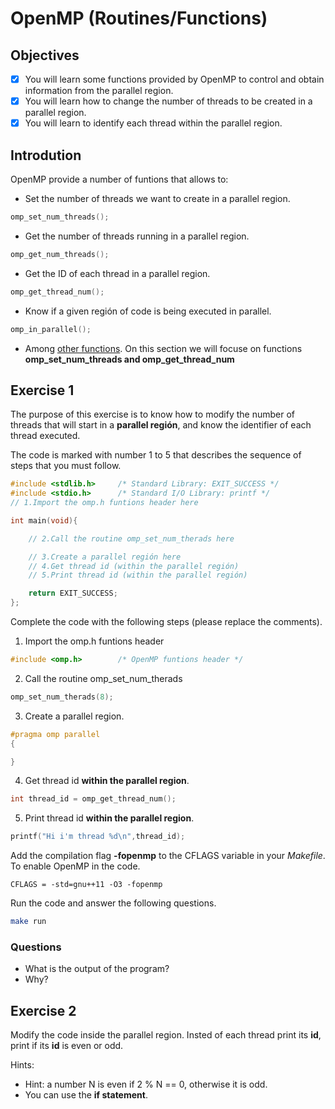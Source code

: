 # OpenMP (Routines/Functions)

## Objectives

- [x] You will learn some functions provided by OpenMP to control and obtain information from the parallel region.
- [x] You will learn how to change the number of threads to be created in a parallel region.
- [x] You will learn to identify each thread within the parallel region.

## Introdution

OpenMP provide a number of funtions that allows to:

* Set the number of threads we want to create in a parallel region.

```c
omp_set_num_threads();
```

* Get the number of threads running in a parallel region.

```c
omp_get_num_threads();
```

* Get the ID of each thread in a parallel region.

```c
omp_get_thread_num();
```

* Know if a given región of code is being executed in parallel.

```c
omp_in_parallel();
```

* Among [other functions](http://www.openmp.org/wp-content/uploads/OpenMP3.0-SummarySpec.pdf). On this section we will focuse on functions **omp_set_num_threads and omp_get_thread_num** 

## Exercise 1

The purpose of this exercise is to know how to modify the number of threads that will start in a **parallel región**, and know the identifier of each thread executed.

The code is marked with number 1 to 5 that describes the sequence of steps that you must follow.

```c
#include <stdlib.h>     /* Standard Library: EXIT_SUCCESS */
#include <stdio.h>      /* Standard I/O Library: printf */
// 1.Import the omp.h funtions header here

int main(void){

    // 2.Call the routine omp_set_num_therads here

    // 3.Create a parallel región here
    // 4.Get thread id (within the parallel región)
    // 5.Print thread id (within the parallel región)

    return EXIT_SUCCESS;
};

```

Complete the code with the following steps (please replace the comments).

1. Import the omp.h funtions header

```c
#include <omp.h>        /* OpenMP funtions header */
```

2. Call the routine omp_set_num_therads

```c
omp_set_num_therads(8);
```

3. Create a parallel region.

```c
#pragma omp parallel
{

}
```

4. Get thread id **within the parallel region**.

```c
int thread_id = omp_get_thread_num();
```

5. Print thread id **within the parallel region**.


```c
printf("Hi i'm thread %d\n",thread_id);
```

Add the compilation flag **-fopenmp** to the CFLAGS variable in your *Makefile*. To enable OpenMP in the code.

```basemake
CFLAGS = -std=gnu++11 -O3 -fopenmp
```

Run the code and answer the following questions.

```bash
make run 
```

### Questions

* What is the output of the program? 
* Why?


## Exercise 2

Modify the code inside the parallel region. Insted of each thread print its **id**, print if its **id** is even or odd.

Hints:
* Hint: a number N is even if 2 % N == 0, otherwise it is odd.
* You can use the **if statement**.
